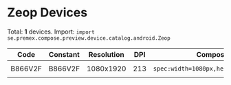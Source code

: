 # Zeop Devices

Total: **1** devices. Import: `import se.premex.compose.preview.device.catalog.android.Zeop`

| Code | Constant | Resolution | DPI | Compose Spec | Preview Usage |
|------|----------|------------|-----|-------------|---------------|
| B866V2F | B866V2F | 1080x1920 | 213 | `spec:width=1080px,height=1920px,dpi=213` | `@Preview(device = Zeop.B866V2F)` |

<!-- Generated automatically. Do not edit manually. -->

